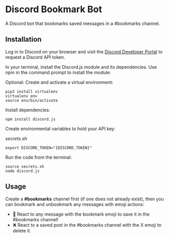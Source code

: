 # Discord Bookmark Bot

A Discord bot that bookmarks saved messages in a #bookmarks channel.

## Installation

Log in to Discord on your browser and visit the [Discord Developer Portal](https://discord.com/developers/applications) to request a Discord API token.

In your terminal, install the Discord.js module and its dependencies. Use npm in the command prompt to install the module:

Optional: Create and activate a virtual environment:
```shell
pip3 install virtualenv
virtualenv env
source env/bin/activate
```

Install dependencies:
```shell
npm install discord.js
```

Create environmental variables to hold your API key:

_secrets.sh_
```shell
export DISCORD_TOKEN="{DISCORD_TOKEN}"
```

Run the code from the terminal:
```shell
source secrets.sh
node discord.js
```


## Usage

Create a **#bookmarks** channel first (if one does not already exist), then you can bookmark and unbookmark any messages with emoji actions:
* :bookmark: React to any message with the bookmark emoji to save it in the #bookmarks channel!
* :x: React to a saved post in the #bookmarks channel with the X emoji to delete it.